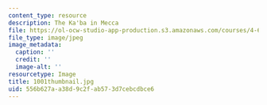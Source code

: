 ```yaml
---
content_type: resource
description: The Ka'ba in Mecca
file: https://ol-ocw-studio-app-production.s3.amazonaws.com/courses/4-614-religious-architecture-and-islamic-cultures-fall-2002/556b627aa38d9c2fab573d7cebcdbce6_1001thumbnail.jpg
file_type: image/jpeg
image_metadata:
  caption: ''
  credit: ''
  image-alt: ''
resourcetype: Image
title: 1001thumbnail.jpg
uid: 556b627a-a38d-9c2f-ab57-3d7cebcdbce6
---
```

